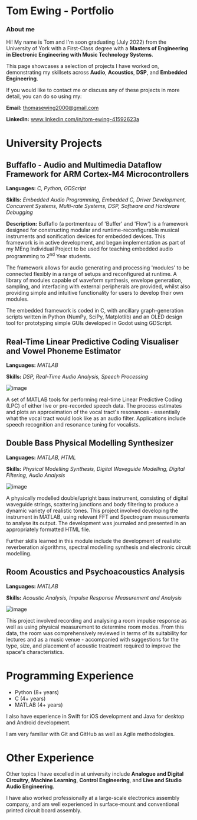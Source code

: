 # Tom Ewing - Portfolio


### About me
Hi! My name is Tom and I'm soon graduating (July 2022) from the University of York with a First-Class degree with a **Masters of Engineering in Electronic Engineering with Music Technology Systems**.

This page showcases a selection of projects I have worked on, demonstrating my skillsets across **Audio**, **Acoustics**, **DSP**, and **Embedded Engineering**.

If you would like to contact me or discuss any of these projects in more detail, you can do so using my:

**Email:** thomasewing2000@gmail.com

**LinkedIn:** www.linkedin.com/in/tom-ewing-41592623a

# University Projects

## Buffaflo - Audio and Multimedia Dataflow Framework for ARM Cortex-M4 Microcontrollers
**Languages:** _C, Python, GDScript_

**Skills:** _Embedded Audio Programming, Embedded C, Driver Development, Concurrent Systems, Multi-rate Systems, DSP, Software and Hardware Debugging_

**Description:** Buffaflo (a portmenteau of 'Buffer' and 'Flow') is a framework designed for constructing modular and runtime-reconfigurable musical instruments and sonification devices for embedded devices. This framework is in active development, and began implementation as part of my MEng Individual Project to be used for teaching embedded audio programming to 2<sup>nd</sup> Year students.

The framework allows for audio generating and processing 'modules' to be connected flexibly in a range of setups and reconfigured at runtime. A library of modules capable of waveform synthesis, envelope generation, sampling, and interfacing with external peripherals are provided, whilst also providing simple and intuitive functionality for users to develop their own modules. 

The embedded framework is coded in C, with ancillary graph-generation scripts written in Python (NumPy, SciPy, Matplotlib) and an OLED design tool for prototyping simple GUIs developed in Godot using GDScript. 


## Real-Time Linear Predictive Coding Visualiser and Vowel Phoneme Estimator
**Languages:** _MATLAB_

**Skills:** _DSP, Real-Time Audio Analysis, Speech Processing_

![image](/../gh-pages/Portfolio_Images/LPC.png)

A set of MATLAB tools for performing real-time Linear Predictive Coding (LPC) of either live or pre-recorded speech data. The process estimates and plots an approximation of the vocal tract's resonances - essentially what the vocal tract would look like as an audio filter. Applications include speech recognition and resonance tuning for vocalists. 

## Double Bass Physical Modelling Synthesizer
**Languages:** _MATLAB, HTML_

**Skills:** _Physical Modelling Synthesis, Digital Waveguide Modelling, Digital Filtering, Audio Analysis_

![image](/../gh-pages/Portfolio_Images/PhysMod.png)

A physically modelled double/upright bass instrument, consisting of digital waveguide strings, scattering junctions and body filtering to produce a dynamic variety of realistic tones. This project involved developing the instrument in MATLAB, using relevant FFT and Spectrogram measurements to analyse its output. The development was journaled and presented in an appropriately formatted HTML file.

Further skills learned in this module include the development of realistic reverberation algorithms, spectral modelling synthesis and electronic circuit modelling.

## Room Acoustics and Psychoacoustics Analysis
**Languages:** _MATLAB_

**Skills:** _Acoustic Analysis, Impulse Response Measurement and Analysis_

![image](/../gh-pages/Portfolio_Images/Acoustics.png)

This project involved recording and analysing a room impulse response as well as using physical measurement to determine room modes. From this data, the room was comprehensively reviewed in terms of its suitability for lectures and as a music venue - accompanied with suggestions for the type, size, and placement of acoustic treatment required to improve the space's characteristics.

# Programming Experience
- Python (8+ years)
- C (4+ years)
- MATLAB (4+ years)

I also have experience in Swift for iOS development and Java for desktop and Android development.

I am very familiar with Git and GitHub as well as Agile methodologies.

# Other Experience

Other topics I have excelled in at university include **Analogue and Digital Circuitry**, **Machine Learning**, **Control Engineering**, and **Live and Studio Audio Engineering**. 

I have also worked professionally at a large-scale electronics assembly company, and am well experienced in surface-mount and conventional printed circuit board assembly.
